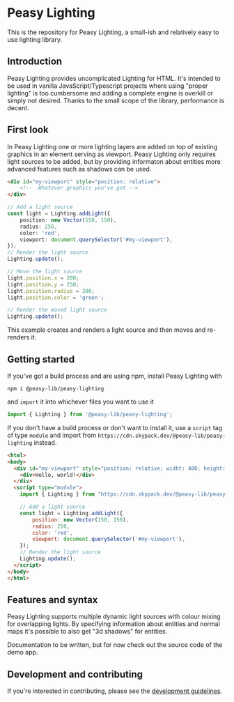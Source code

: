 # Peasy Lighting

This is the repository for Peasy Lighting, a small-ish and relatively easy to use lighting library.

## Introduction

Peasy Lighting provides uncomplicated Lighting for HTML. It's intended to be used in vanilla JavaScript/Typescript projects where using "proper lighting" is too cumbersome and adding a complete engine is overkill or simply not desired. Thanks to the small scope of the library, performance is decent.

## First look

In Peasy Lighting one or more lighting layers are added on top of existing graphics in an element serving as viewport. Peasy Lighting only requires light sources to be added, but by providing informaton about entities more advanced features such as shadows can be used.

```html
<div id="my-viewport" style="position: relative">
    <!--  Whatever graphics you've got -->
</div>
```
```ts
// Add a light source
const light = Lighting.addLight({
    position: new Vector(150, 150),
    radius: 250,
    color: 'red',
    viewport: document.querySelector('#my-viewport'),
});
// Render the light source
Lighting.update();

// Move the light source
light.position.x = 200;
light.position.y = 250;
light.position.radius = 200;
light.position.color = 'green';

// Render the moved light source
Lighting.update();
```
This example creates and renders a light source and then moves and re-renders it.

## Getting started

If you've got a build process and are using npm, install Peasy Lighting with

    npm i @peasy-lib/peasy-lighting

and `import` it into whichever files you want to use it

```ts
import { Lighting } from '@peasy-lib/peasy-lighting';
```

If you don't have a build process or don't want to install it, use a `script` tag of type `module` and import from `https://cdn.skypack.dev/@peasy-lib/peasy-lighting` instead.

```html
<html>
<body>
  <div id="my-viewport" style="position: relative; widht: 400; height: 400;">
    <div>Hello, world!</div>
  </div>
  <script type="module">
    import { Lighting } from "https://cdn.skypack.dev/@peasy-lib/peasy-lighting";

    // Add a light source
    const light = Lighting.addLight({
        position: new Vector(150, 150),
        radius: 250,
        color: 'red',
        viewport: document.querySelector('#my-viewport'),
    });
    // Render the light source
    Lighting.update();
  </script>
</body>
</html>
```

## Features and syntax

Peasy Lighting supports multiple dynamic light sources with colour mixing for overlapping lights. By specifying information about entities and normal maps it's possible to also get "3d shadows" for entities.

Documentation to be written, but for now check out the source code of the demo app.

## Development and contributing

If you're interested in contributing, please see the [development guidelines](DEVELOPMENT.md).
